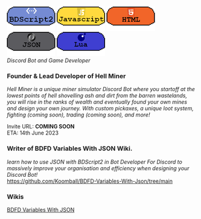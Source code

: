 ![image](3453532.png) ![image](533532532.png) ![image](3532323.png) ![image](432432432.png) ![image](3532154321.png) <br>
*Discord Bot and Game Developer*

### Founder & Lead Developer of Hell Miner
*Hell Miner is a unique miner simulator Discord Bot where you startoff at the lowest points of hell shovelling ash and dirt from the barren wastelands, you will rise in the ranks of wealth and eventually found your own mines and design your own journey. With custom pickaxes, a unique loot system, fighting (coming soon), trading (coming soon), and more!*

Invite URL: **COMING SOON** <br>
ETA: 14th June 2023

### Writer of BDFD Variables With JSON Wiki.
*learn how to use JSON with BDScript2 in Bot Developer For Discord to massively improve your organisation and efficiency when designing your Discord Bot!* <br>
https://github.com/Koomball/BDFD-Variables-With-Json/tree/main

### Wikis
[BDFD Variables With JSON](https://github.com/Koomball/BDFD-Variables-With-Json/tree/main)
